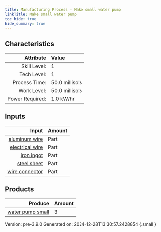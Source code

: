 ```yaml
---
title: Manufacturing Process - Make small water pump
linkTitle: Make small water pump
toc_hide: true
hide_summary: true
---
```



## Characteristics

| Attribute      | Value |
|--------:|:------|
|Skill Level:|1|
|Tech Level:|1|
|Process Time:|50.0 millisols|
|Work Level:|50.0 millisols|
|Power Required:|1.0 kW/hr|

## Inputs

| Input      | Amount |
|--------:|:------|
|[aluminum wire](/docs/definitions/part/aluminum-wire)|Part|6|
|[electrical wire](/docs/definitions/part/electrical-wire)|Part|6|
|[iron ingot](/docs/definitions/part/iron-ingot)|Part|1|
|[steel sheet](/docs/definitions/part/steel-sheet)|Part|1|
|[wire connector](/docs/definitions/part/wire-connector)|Part|6|

## Products


| Produce      | Amount |
|--------:|:------|
|[water pump small](/docs/definitions/part/water-pump-small)|3|


Version: pre-3.9.0 Generated on: 2024-12-28T13:30:57.2428854
{.small }

